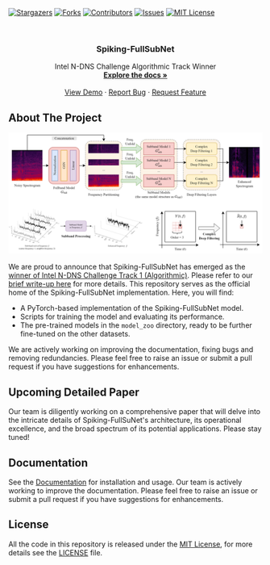 <!-- PROJECT SHIELDS -->
<!--
*** I'm using markdown "reference style" links for readability.
*** Reference links are enclosed in brackets [ ] instead of parentheses ( ).
*** See the bottom of this document for the declaration of the reference variables
*** for contributors-url, forks-url, etc. This is an optional, concise syntax you may use.
*** https://www.markdownguide.org/basic-syntax/#reference-style-links
-->
[![Stargazers][stars-shield]][stars-url]
[![Forks][forks-shield]][forks-url]
[![Contributors][contributors-shield]][contributors-url]
[![Issues][issues-shield]][issues-url]
[![MIT License][license-shield]][license-url]

<!-- PROJECT LOGO -->
<br />
<div align="center">
  <h3 align="center">Spiking-FullSubNet</h3>

  <p align="center">
    Intel N-DNS Challenge Algorithmic Track Winner
    <br />
    <a href="https://haoxiangsnr.github.io/spiking-fullsubnet/"><strong>Explore the docs »</strong></a>
    <br />
    <br />
    <a href="https://github.com/haoxiangsnr/spiking-fullsubnet/">View Demo</a>
    ·
    <a href="https://github.com/haoxiangsnr/spiking-fullsubnet/issues">Report Bug</a>
    ·
    <a href="https://github.com/haoxiangsnr/spiking-fullsubnet/issues">Request Feature</a>
  </p>
</div>


<!-- ABOUT THE PROJECT -->
## About The Project

![Spiking-FullSubNet](./project_image.png)

We are proud to announce that Spiking-FullSubNet has emerged as the [winner of Intel N-DNS Challenge Track 1 (Algorithmic)](https://intel-ncl.atlassian.net/wiki/spaces/INRC/blog/2023/12/01/2027225099/INRC+Forum+12+12+2023.+Clairaudience+Intel+N-DNS+Challenge+Track+1+Algorithmic+Winner.). Please refer to our [brief write-up here](./Spiking-FullSubNet.pdf) for more details. This repository serves as the official home of the Spiking-FullSubNet implementation. Here, you will find:

- A PyTorch-based implementation of the Spiking-FullSubNet model.
- Scripts for training the model and evaluating its performance.
- The pre-trained models in the `model_zoo` directory, ready to be further fine-tuned on the other datasets.

We are actively working on improving the documentation, fixing bugs and removing redundancies. Please feel free to raise an issue or submit a pull request if you have suggestions for enhancements.

## Upcoming Detailed Paper

Our team is diligently working on a comprehensive paper that will delve into the intricate details of Spiking-FullSuNet's architecture, its operational excellence, and the broad spectrum of its potential applications. Please stay tuned!

## Documentation

See the [Documentation](https://haoxiangsnr.github.io/spiking-fullsubnet/) for installation and usage. Our team is actively working to improve the documentation. Please feel free to raise an issue or submit a pull request if you have suggestions for enhancements.

## License

All the code in this repository is released under the [MIT License](https://opensource.org/licenses/MIT), for more details see the [LICENSE](LICENSE) file.


<!-- MARKDOWN LINKS & IMAGES -->
<!-- https://www.markdownguide.org/basic-syntax/#reference-style-links -->
[contributors-shield]: https://img.shields.io/github/contributors/haoxiangsnr/spiking-fullsubnet.svg?style=for-the-badge
[contributors-url]: https://github.com/haoxiangsnr/spiking-fullsubnet/graphs/contributors
[forks-shield]: https://img.shields.io/github/forks/haoxiangsnr/spiking-fullsubnet.svg?style=for-the-badge
[forks-url]: https://github.com/haoxiangsnr/spiking-fullsubnet/network/members
[stars-shield]: https://img.shields.io/github/stars/haoxiangsnr/spiking-fullsubnet.svg?style=for-the-badge
[stars-url]: https://github.com/haoxiangsnr/spiking-fullsubnet/stargazers
[issues-shield]: https://img.shields.io/github/issues/haoxiangsnr/spiking-fullsubnet.svg?style=for-the-badge
[issues-url]: https://github.com/haoxiangsnr/spiking-fullsubnet/issues
[license-shield]: https://img.shields.io/github/license/haoxiangsnr/spiking-fullsubnet.svg?style=for-the-badge
[license-url]: https://github.com/haoxiangsnr/spiking-fullsubnet/blob/master/LICENSE.txt